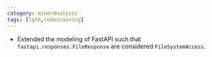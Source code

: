 ```yaml
---
category: minorAnalysis
tags: [lgtm,codescanning]
---
```

* Extended the modeling of FastAPI such that `fastapi.responses.FileResponse` are considered `FileSystemAccess`.
